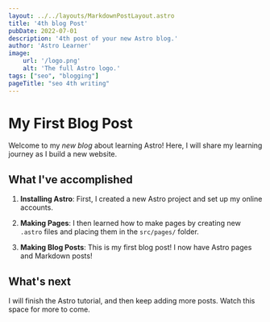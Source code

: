 ```yaml
---
layout: ../../layouts/MarkdownPostLayout.astro
title: '4th blog Post'
pubDate: 2022-07-01
description: '4th post of your new Astro blog.'
author: 'Astro Learner'
image:
    url: '/logo.png'
    alt: 'The full Astro logo.'
tags: ["seo", "blogging"]
pageTitle: "seo 4th writing"
---
```


# My First Blog Post

Welcome to my _new blog_ about learning Astro! Here, I will share my learning journey as I build a new website.

## What I've accomplished

1. **Installing Astro**: First, I created a new Astro project and set up my online accounts.

2. **Making Pages**: I then learned how to make pages by creating new `.astro` files and placing them in the `src/pages/` folder.

3. **Making Blog Posts**: This is my first blog post! I now have Astro pages and Markdown posts!

## What's next

I will finish the Astro tutorial, and then keep adding more posts. Watch this space for more to come.